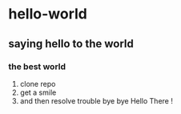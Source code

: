 # hello-world
## saying hello to the world 
### the best world
1. clone repo
2. get a smile 
3. and then resolve trouble
bye bye 
Hello There !
